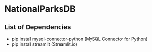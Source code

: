 # NationalParksDB

## List of Dependencies
* pip install mysql-connector-python (MySQL Connector for Python)
* pip install streamlit (Streamlit.io)
